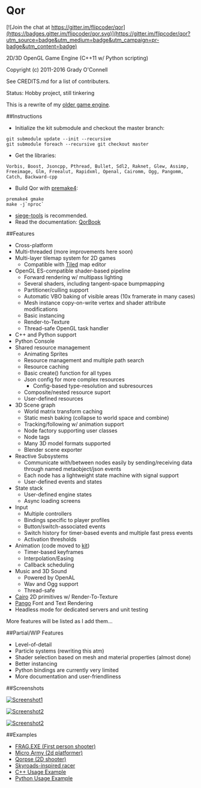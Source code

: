 Qor
===

[![Join the chat at https://gitter.im/flipcoder/qor](https://badges.gitter.im/flipcoder/qor.svg)](https://gitter.im/flipcoder/qor?utm_source=badge&utm_medium=badge&utm_campaign=pr-badge&utm_content=badge)

2D/3D OpenGL Game Engine (C++11 w/ Python scripting)

Copyright (c) 2011-2016 Grady O'Connell

See CREDITS.md for a list of contributers.
    
Status: Hobby project, still tinkering

This is a rewrite of my [older game engine](https://github.com/flipcoder/qor-old).

##Instructions

- Initialize the kit submodule and checkout the master branch:

```
git submodule update --init --recursive
git submodule foreach --recursive git checkout master
```

- Get the libraries:

```
Vorbis, Boost, Jsoncpp, Pthread, Bullet, Sdl2, Raknet, Glew, Assimp, Freeimage, Glm, Freealut, Rapidxml, Openal, Cairomm, Ogg, Pangomm, Catch, Backward-cpp
```

- Build Qor with [premake4](http://industriousone.com/premake/download):

```
premake4 gmake
make -j`nproc`
```

- [siege-tools](https://github.com/flipcoder/siege-tools) is recommended.
- Read the documentation: [QorBook](https://github.com/flipcoder/qor/blob/master/QorBook.md)

##Features

- Cross-platform
- Multi-threaded (more improvements here soon)
- Multi-layer tilemap system for 2D games
    - Compatible with [Tiled](http://mapeditor.org) map editor
- OpenGL ES-compatible shader-based pipeline
    - Forward rendering w/ multipass lighting
    - Several shaders, including tangent-space bumpmapping
    - Partitioner/culling support
    - Automatic VBO baking of visible areas (10x framerate in many cases)
    - Mesh instance copy-on-write vertex and shader attribute modifications
    - Basic instancing
    - Render-to-Texture
    - Thread-safe OpenGL task handler
- C++ and Python support
- Python Console
- Shared resource management
    - Animating Sprites
    - Resource management and multiple path search
    - Resource caching
    - Basic create() function for all types
    - Json config for more complex resources
        - Config-based type-resolution and subresources
    - Composite/nested resource suport
    - User-defined resources
- 3D Scene graph
    - World matrix transform caching
    - Static mesh baking (collapse to world space and combine)
    - Tracking/following w/ animation support
    - Node factory supporting user classes
    - Node tags
    - Many 3D model formats supported
    - Blender scene exporter
- Reactive Subsystems
    - Communicate with/between nodes easily by sending/receiving data through named metaobject/json events
    - Each node has a lightweight state machine with signal support
    - User-defined events and states
- State stack
    - User-defined engine states
    - Async loading screens
- Input
    - Multiple controllers
    - Bindings specific to player profiles
    - Button/switch-associated events
    - Switch history for timer-based events and multiple fast press events
    - Activation thresholds
- Animation (code moved to [kit](https://github.com/flipcoder/kit))
    - Timer-based keyframes
    - Interpolation/Easing
    - Callback scheduling
- Music and 3D Sound
    - Powered by OpenAL
    - Wav and Ogg support
    - Thread-safe
- [Cairo](http://cairographics.org) 2D primitives w/ Render-To-Texture
- [Pango](http://pango.org) Font and Text Rendering
- Headless mode for dedicated servers and unit testing

More features will be listed as I add them...

##Partial/WIP Features 
- Level-of-detail
- Particle systems (rewriting this atm)
- Shader selection based on mesh and material properties (almost done)
- Better instancing
- Python bindings are currently very limited
- More documentation and user-friendliness

##Screenshots

[![Screenshot1](http://i.imgur.com/zQxsEfgl.jpg)](http://i.imgur.com/zQxsEfg.jpg)

[![Screenshot2](http://i.imgur.com/XNxLRtKl.jpg)](http://i.imgur.com/XNxLRtK.jpg)

[![Screenshot2](http://i.imgur.com/VPH9ZpCl.png)](http://i.imgur.com/VPH9ZpC.jpg)


##Examples

- [FRAG.EXE (First person shooter)](https://github.com/flipcoder/FRAG.EXE)
- [Micro Army (2d platformer)](https://github.com/flipcoder/microarmy)
- [Qorpse (2D shooter)](https://github.com/flipcoder/qorpse)
- [Skyroads-inspired racer](https://github.com/flipcoder/bouncingship)
- [C++ Usage Example](https://github.com/flipcoder/qor/blob/master/src/DemoState.cpp)
- [Python Usage Example](https://github.com/flipcoder/qor/blob/master/bin/mods/scriptdemo/__init__.py)

